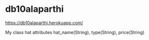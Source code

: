 # db10alaparthi

<https://db10alaparthi.herokuapp.com/>

My class hat attributes hat_name(String), type(String), price(String)